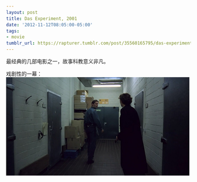 ```yaml
---
layout: post
title: Das Experiment, 2001
date: '2012-11-12T08:05:00-05:00'
tags:
- movie
tumblr_url: https://rapturer.tumblr.com/post/35560165795/das-experiment-2001
---
```

最经典的几部电影之一，故事科教意义非凡。

戏剧性的一幕： ![](/assets/img/tumblr_mdf39rbcgg1r0cnr9.jpg)

